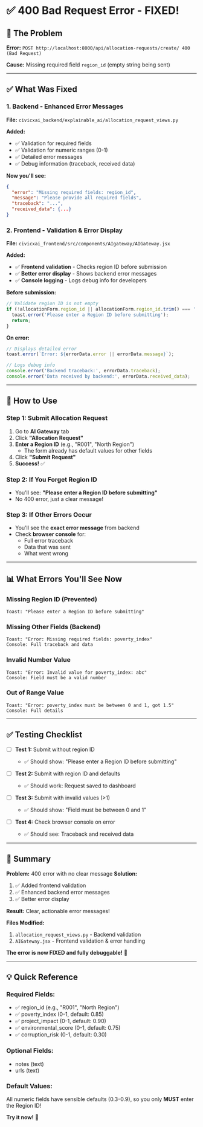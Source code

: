 # ✅ 400 Bad Request Error - FIXED!

## 🐛 The Problem

**Error:** `POST http://localhost:8000/api/allocation-requests/create/ 400 (Bad Request)`

**Cause:** Missing required field `region_id` (empty string being sent)

---

## ✅ What Was Fixed

### **1. Backend - Enhanced Error Messages**

**File:** `civicxai_backend/explainable_ai/allocation_request_views.py`

**Added:**
- ✅ Validation for required fields
- ✅ Validation for numeric ranges (0-1)
- ✅ Detailed error messages
- ✅ Debug information (traceback, received data)

**Now you'll see:**
```json
{
  "error": "Missing required fields: region_id",
  "message": "Please provide all required fields",
  "traceback": "...",
  "received_data": {...}
}
```

### **2. Frontend - Validation & Error Display**

**File:** `civicxai_frontend/src/components/AIgateway/AIGateway.jsx`

**Added:**
- ✅ **Frontend validation** - Checks region ID before submission
- ✅ **Better error display** - Shows backend error messages
- ✅ **Console logging** - Logs debug info for developers

**Before submission:**
```javascript
// Validate region ID is not empty
if (!allocationForm.region_id || allocationForm.region_id.trim() === '') {
  toast.error('Please enter a Region ID before submitting');
  return;
}
```

**On error:**
```javascript
// Displays detailed error
toast.error(`Error: ${errorData.error || errorData.message}`);

// Logs debug info
console.error('Backend traceback:', errorData.traceback);
console.error('Data received by backend:', errorData.received_data);
```

---

## 🎯 How to Use

### **Step 1: Submit Allocation Request**

1. Go to **AI Gateway** tab
2. Click **"Allocation Request"**
3. **Enter a Region ID** (e.g., "R001", "North Region")
   - The form already has default values for other fields
4. Click **"Submit Request"**
5. **Success!** ✅

### **Step 2: If You Forget Region ID**

- You'll see: **"Please enter a Region ID before submitting"**
- No 400 error, just a clear message!

### **Step 3: If Other Errors Occur**

- You'll see the **exact error message** from backend
- Check **browser console** for:
  - Full error traceback
  - Data that was sent
  - What went wrong

---

## 📊 What Errors You'll See Now

### **Missing Region ID (Prevented)**
```
Toast: "Please enter a Region ID before submitting"
```

### **Missing Other Fields (Backend)**
```
Toast: "Error: Missing required fields: poverty_index"
Console: Full traceback and data
```

### **Invalid Number Value**
```
Toast: "Error: Invalid value for poverty_index: abc"
Console: Field must be a valid number
```

### **Out of Range Value**
```
Toast: "Error: poverty_index must be between 0 and 1, got 1.5"
Console: Full details
```

---

## ✅ Testing Checklist

- [ ] **Test 1:** Submit without region ID
  - ✅ Should show: "Please enter a Region ID before submitting"
  
- [ ] **Test 2:** Submit with region ID and defaults
  - ✅ Should work: Request saved to dashboard
  
- [ ] **Test 3:** Submit with invalid values (>1)
  - ✅ Should show: "Field must be between 0 and 1"
  
- [ ] **Test 4:** Check browser console on error
  - ✅ Should see: Traceback and received data

---

## 🎉 Summary

**Problem:** 400 error with no clear message
**Solution:** 
1. ✅ Added frontend validation
2. ✅ Enhanced backend error messages
3. ✅ Better error display

**Result:** Clear, actionable error messages!

**Files Modified:**
1. `allocation_request_views.py` - Backend validation
2. `AIGateway.jsx` - Frontend validation & error handling

**The error is now FIXED and fully debuggable!** 🚀

---

## 💡 Quick Reference

### **Required Fields:**
- ✅ region_id (e.g., "R001", "North Region")
- ✅ poverty_index (0-1, default: 0.85)
- ✅ project_impact (0-1, default: 0.90)
- ✅ environmental_score (0-1, default: 0.75)
- ✅ corruption_risk (0-1, default: 0.30)

### **Optional Fields:**
- notes (text)
- urls (text)

### **Default Values:**
All numeric fields have sensible defaults (0.3-0.9), so you only **MUST** enter the Region ID!

**Try it now!** 🎯
